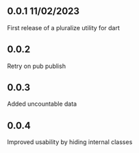## 0.0.1 11/02/2023
First release of a pluralize utility for dart

## 0.0.2
Retry on pub publish

## 0.0.3
Added uncountable data

## 0.0.4
Improved usability by hiding internal classes
